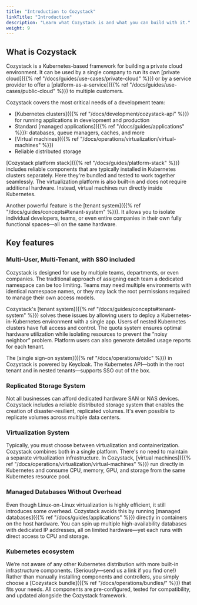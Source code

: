 ```yaml
---
title: "Introduction to Cozystack"
linkTitle: "Introduction"
description: "Learn what Cozystack is and what you can build with it."
weight: 9
---
```


## What is Cozystack

Cozystack is a Kubernetes-based framework for building a private cloud environment.
It can be used by a single company to run its own [private cloud]({{% ref "/docs/guides/use-cases/private-cloud" %}}) or by a service provider to offer a
[platform-as-a-service]({{% ref "/docs/guides/use-cases/public-cloud" %}}) to multiple customers.

Cozystack covers the most critical needs of a development team:

-   [Kubernetes clusters]({{% ref "/docs/development/cozystack-api" %}}) for running applications in development and production
-   Standard [managed applications]({{% ref "/docs/guides/applications" %}}): databases, queue managers, caches, and more
-   [Virtual machines]({{% ref "/docs/operations/virtualization/virtual-machines" %}})
-   Reliable distributed storage

[Cozystack platform stack]({{% ref "/docs/guides/platform-stack" %}}) includes reliable components that are typically installed
in Kubernetes clusters separately.
Here they're bundled and tested to work together seamlessly.
The virtualization platform is also built-in and does not require additional hardware.
Instead, virtual machines run directly inside Kubernetes.

Another powerful feature is the [tenant system]({{% ref "/docs/guides/concepts#tenant-system" %}}).
It allows you to isolate individual developers, teams, or even entire companies in their own fully functional spaces—all on the same hardware.

## Key features

### Multi-User, Multi-Tenant, with SSO included

Cozystack is designed for use by multiple teams, departments, or even companies.
The traditional approach of assigning each team a dedicated namespace can be too limiting.
Teams may need multiple environments with identical namespace names,
or they may lack the root permissions required to manage their own access models.

Cozystack's [tenant system]({{% ref "/docs/guides/concepts#tenant-system" %}}) solves these issues
by allowing users to deploy a Kubernetes-in-Kubernetes environment with a single app.
Users of nested Kubernetes clusters have full access and control.
The quota system ensures optimal hardware utilization while isolating resources to prevent the “noisy neighbor” problem.
Platform users can also generate detailed usage reports for each tenant.

The [single sign-on system]({{% ref "/docs/operations/oidc" %}}) in Cozystack is powered by Keycloak.
The Kubernetes API—both in the root tenant and in nested tenants—supports SSO out of the box.

### Replicated Storage System

Not all businesses can afford dedicated hardware SAN or NAS devices.
Cozystack includes a reliable distributed storage system that enables the creation of disaster-resilient, replicated volumes.
It's even possible to replicate volumes across multiple data centers.

### Virtualization System

Typically, you must choose between virtualization and containerization.
Cozystack combines both in a single platform.
There's no need to maintain a separate virtualization infrastructure.
In Cozystack, [virtual machines]({{% ref "/docs/operations/virtualization/virtual-machines" %}})
run directly in Kubernetes and consume CPU, memory, GPU, and storage from the same Kubernetes resource pool.

### Managed Databases Without Overhead

Even though Linux-on-Linux virtualization is highly efficient, it still introduces some overhead.
Cozystack avoids this by running [managed databases]({{% ref "/docs/guides/applications" %}}) 
directly in containers on the host hardware.
You can spin up multiple high-availability databases with dedicated IP addresses,
all on limited hardware—yet each runs with direct access to CPU and storage.

### Kubernetes ecosystem

We’re not aware of any other Kubernetes distribution with more built-in infrastructure components.
(Seriously—send us a link if you find one!)
Rather than manually installing components and controllers, you simply choose 
a [Cozystack bundle]({{% ref "/docs/operations/bundles/" %}}) that fits your needs.
All components are pre-configured, tested for compatibility, and updated alongside the Cozystack framework.

